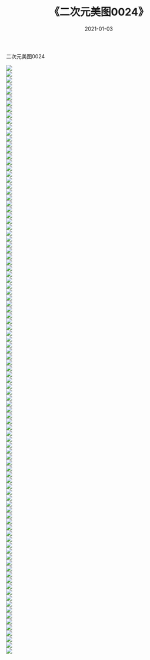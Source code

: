 ﻿---
layout: post
title:  《二次元美图0024》
date:   2021-01-03
img: http://imgx.orgx.ga/二次元/2021/二次元美图0024/000.jpg
categories: [美女, 清纯, 唯美]
---

二次元美图0024

 ![](http://imgx.orgx.ga/二次元/2021/二次元美图0024/001.jpg) <br>![](http://imgx.orgx.ga/二次元/2021/二次元美图0024/002.jpg) <br>![](http://imgx.orgx.ga/二次元/2021/二次元美图0024/003.jpg) <br>![](http://imgx.orgx.ga/二次元/2021/二次元美图0024/004.jpg) <br>![](http://imgx.orgx.ga/二次元/2021/二次元美图0024/005.jpg) <br>![](http://imgx.orgx.ga/二次元/2021/二次元美图0024/006.jpg) <br>![](http://imgx.orgx.ga/二次元/2021/二次元美图0024/007.jpg) <br>![](http://imgx.orgx.ga/二次元/2021/二次元美图0024/008.jpg) <br>![](http://imgx.orgx.ga/二次元/2021/二次元美图0024/009.jpg) <br>![](http://imgx.orgx.ga/二次元/2021/二次元美图0024/010.jpg) <br>![](http://imgx.orgx.ga/二次元/2021/二次元美图0024/011.jpg) <br>![](http://imgx.orgx.ga/二次元/2021/二次元美图0024/012.jpg) <br>![](http://imgx.orgx.ga/二次元/2021/二次元美图0024/013.jpg) <br>![](http://imgx.orgx.ga/二次元/2021/二次元美图0024/014.jpg) <br>![](http://imgx.orgx.ga/二次元/2021/二次元美图0024/015.jpg) <br>![](http://imgx.orgx.ga/二次元/2021/二次元美图0024/016.jpg) <br>![](http://imgx.orgx.ga/二次元/2021/二次元美图0024/017.jpg) <br>![](http://imgx.orgx.ga/二次元/2021/二次元美图0024/018.jpg) <br>![](http://imgx.orgx.ga/二次元/2021/二次元美图0024/019.jpg) <br>![](http://imgx.orgx.ga/二次元/2021/二次元美图0024/020.jpg) <br>![](http://imgx.orgx.ga/二次元/2021/二次元美图0024/021.jpg) <br>![](http://imgx.orgx.ga/二次元/2021/二次元美图0024/022.jpg) <br>![](http://imgx.orgx.ga/二次元/2021/二次元美图0024/023.jpg) <br>![](http://imgx.orgx.ga/二次元/2021/二次元美图0024/024.jpg) <br>![](http://imgx.orgx.ga/二次元/2021/二次元美图0024/025.jpg) <br>![](http://imgx.orgx.ga/二次元/2021/二次元美图0024/026.jpg) <br>![](http://imgx.orgx.ga/二次元/2021/二次元美图0024/027.jpg) <br>![](http://imgx.orgx.ga/二次元/2021/二次元美图0024/028.jpg) <br>![](http://imgx.orgx.ga/二次元/2021/二次元美图0024/029.jpg) <br>![](http://imgx.orgx.ga/二次元/2021/二次元美图0024/030.jpg) <br>![](http://imgx.orgx.ga/二次元/2021/二次元美图0024/031.jpg) <br>![](http://imgx.orgx.ga/二次元/2021/二次元美图0024/032.jpg) <br>![](http://imgx.orgx.ga/二次元/2021/二次元美图0024/033.jpg) <br>![](http://imgx.orgx.ga/二次元/2021/二次元美图0024/034.jpg) <br>![](http://imgx.orgx.ga/二次元/2021/二次元美图0024/035.jpg) <br>![](http://imgx.orgx.ga/二次元/2021/二次元美图0024/036.jpg) <br>![](http://imgx.orgx.ga/二次元/2021/二次元美图0024/037.jpg) <br>![](http://imgx.orgx.ga/二次元/2021/二次元美图0024/038.jpg) <br>![](http://imgx.orgx.ga/二次元/2021/二次元美图0024/039.jpg) <br>![](http://imgx.orgx.ga/二次元/2021/二次元美图0024/040.jpg) <br>![](http://imgx.orgx.ga/二次元/2021/二次元美图0024/041.jpg) <br>![](http://imgx.orgx.ga/二次元/2021/二次元美图0024/042.jpg) <br>![](http://imgx.orgx.ga/二次元/2021/二次元美图0024/043.jpg) <br>![](http://imgx.orgx.ga/二次元/2021/二次元美图0024/044.jpg) <br>![](http://imgx.orgx.ga/二次元/2021/二次元美图0024/045.jpg) <br>![](http://imgx.orgx.ga/二次元/2021/二次元美图0024/046.jpg) <br>![](http://imgx.orgx.ga/二次元/2021/二次元美图0024/047.jpg) <br>![](http://imgx.orgx.ga/二次元/2021/二次元美图0024/048.jpg) <br>![](http://imgx.orgx.ga/二次元/2021/二次元美图0024/049.jpg) <br>![](http://imgx.orgx.ga/二次元/2021/二次元美图0024/050.jpg) <br>![](http://imgx.orgx.ga/二次元/2021/二次元美图0024/051.jpg) <br>![](http://imgx.orgx.ga/二次元/2021/二次元美图0024/052.jpg) <br>![](http://imgx.orgx.ga/二次元/2021/二次元美图0024/053.jpg) <br>![](http://imgx.orgx.ga/二次元/2021/二次元美图0024/054.jpg) <br>![](http://imgx.orgx.ga/二次元/2021/二次元美图0024/055.jpg) <br>![](http://imgx.orgx.ga/二次元/2021/二次元美图0024/056.jpg) <br>![](http://imgx.orgx.ga/二次元/2021/二次元美图0024/057.jpg) <br>![](http://imgx.orgx.ga/二次元/2021/二次元美图0024/058.jpg) <br>![](http://imgx.orgx.ga/二次元/2021/二次元美图0024/059.jpg) <br>![](http://imgx.orgx.ga/二次元/2021/二次元美图0024/060.jpg) <br>![](http://imgx.orgx.ga/二次元/2021/二次元美图0024/061.jpg) <br>![](http://imgx.orgx.ga/二次元/2021/二次元美图0024/062.jpg) <br>![](http://imgx.orgx.ga/二次元/2021/二次元美图0024/063.jpg) <br>![](http://imgx.orgx.ga/二次元/2021/二次元美图0024/064.jpg) <br>![](http://imgx.orgx.ga/二次元/2021/二次元美图0024/065.jpg) <br>![](http://imgx.orgx.ga/二次元/2021/二次元美图0024/066.jpg) <br>![](http://imgx.orgx.ga/二次元/2021/二次元美图0024/067.jpg) <br>![](http://imgx.orgx.ga/二次元/2021/二次元美图0024/068.jpg) <br>![](http://imgx.orgx.ga/二次元/2021/二次元美图0024/069.jpg) <br>![](http://imgx.orgx.ga/二次元/2021/二次元美图0024/070.jpg) <br>![](http://imgx.orgx.ga/二次元/2021/二次元美图0024/071.jpg) <br>![](http://imgx.orgx.ga/二次元/2021/二次元美图0024/072.jpg) <br>![](http://imgx.orgx.ga/二次元/2021/二次元美图0024/073.jpg) <br>![](http://imgx.orgx.ga/二次元/2021/二次元美图0024/074.jpg) <br>![](http://imgx.orgx.ga/二次元/2021/二次元美图0024/075.jpg) <br>![](http://imgx.orgx.ga/二次元/2021/二次元美图0024/076.jpg) <br>![](http://imgx.orgx.ga/二次元/2021/二次元美图0024/077.jpg) <br>![](http://imgx.orgx.ga/二次元/2021/二次元美图0024/078.jpg) <br>![](http://imgx.orgx.ga/二次元/2021/二次元美图0024/079.jpg) <br>![](http://imgx.orgx.ga/二次元/2021/二次元美图0024/080.jpg) <br>![](http://imgx.orgx.ga/二次元/2021/二次元美图0024/081.jpg) <br>![](http://imgx.orgx.ga/二次元/2021/二次元美图0024/082.jpg) <br>![](http://imgx.orgx.ga/二次元/2021/二次元美图0024/083.jpg) <br>![](http://imgx.orgx.ga/二次元/2021/二次元美图0024/084.jpg) <br>![](http://imgx.orgx.ga/二次元/2021/二次元美图0024/085.jpg) <br>![](http://imgx.orgx.ga/二次元/2021/二次元美图0024/086.jpg) <br>![](http://imgx.orgx.ga/二次元/2021/二次元美图0024/087.jpg) <br>![](http://imgx.orgx.ga/二次元/2021/二次元美图0024/088.jpg) <br>![](http://imgx.orgx.ga/二次元/2021/二次元美图0024/089.jpg) <br>![](http://imgx.orgx.ga/二次元/2021/二次元美图0024/090.jpg) <br>![](http://imgx.orgx.ga/二次元/2021/二次元美图0024/091.jpg) <br>![](http://imgx.orgx.ga/二次元/2021/二次元美图0024/092.jpg) <br>![](http://imgx.orgx.ga/二次元/2021/二次元美图0024/093.jpg) <br>![](http://imgx.orgx.ga/二次元/2021/二次元美图0024/094.jpg) <br>![](http://imgx.orgx.ga/二次元/2021/二次元美图0024/095.jpg) <br>![](http://imgx.orgx.ga/二次元/2021/二次元美图0024/096.jpg) <br>![](http://imgx.orgx.ga/二次元/2021/二次元美图0024/097.jpg) <br>![](http://imgx.orgx.ga/二次元/2021/二次元美图0024/098.jpg) <br>![](http://imgx.orgx.ga/二次元/2021/二次元美图0024/099.jpg) <br>![](http://imgx.orgx.ga/二次元/2021/二次元美图0024/100.jpg) <br>